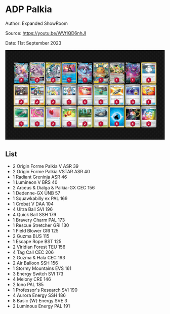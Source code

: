 # ADP Palkia

Author: Expanded ShowRoom

Source: <https://youtu.be/WVfIQD6nhJI>

Date: 11st September 2023

![decklist](../../images/OBF/ADP%20Palkia/1-%20ADP%20Palkia.png)

## List

* 2 Origin Forme Palkia V ASR 39
* 2 Origin Forme Palkia VSTAR ASR 40
* 1 Radiant Greninja ASR 46
* 1 Lumineon V BRS 40
* 2 Arceus & Dialga & Palkia-GX CEC 156
* 1 Dedenne-GX UNB 57
* 1 Squawkabilly ex PAL 169
* 1 Crobat V DAA 104
* 4 Ultra Ball SVI 196
* 4 Quick Ball SSH 179
* 1 Bravery Charm PAL 173
* 1 Rescue Stretcher GRI 130
* 1 Field Blower GRI 125
* 2 Guzma BUS 115
* 1 Escape Rope BST 125
* 2 Viridian Forest TEU 156
* 4 Tag Call CEC 206
* 2 Guzma & Hala CEC 193
* 2 Air Balloon SSH 156
* 1 Stormy Mountains EVS 161
* 3 Energy Switch SVI 173
* 4 Melony CRE 146
* 2 Iono PAL 185
* 1 Professor's Research SVI 190
* 4 Aurora Energy SSH 186
* 8 Basic {W} Energy SVE 3
* 2 Luminous Energy PAL 191
